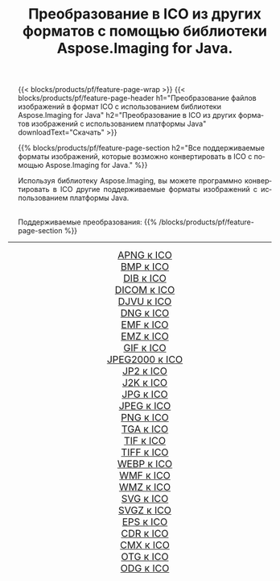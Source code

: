 ﻿---
title: Преобразование в ICO из других форматов с помощью библиотеки Aspose.Imaging for Java. 
weight: 3920
url: /ru/java/conversion/to/ico/ 
lang: ru
langdirlevel: 2
locales: zh-hans,ja,it,ru,de,es,fr,nl,id,lt,pl,pt,vi,tr,ko,zh-hant,ar,hi,th,sv,cs,uk,he
description: Используя Aspose.Imaging, вы можете конвертировать в ICO другие форматы с помощью Java.
---

{{< blocks/products/pf/feature-page-wrap >}}
{{< blocks/products/pf/feature-page-header h1="Преобразование файлов изображений в формат ICO с использованием библиотеки Aspose.Imaging for Java" h2="Преобразование в ICO из других форматов изображений с использованием платформы Java" downloadText="Скачать" >}}


{{% blocks/products/pf/feature-page-section  h2="Все поддерживаемые форматы изображений, которые возможно конвертировать в ICO с помощью Aspose.Imaging for Java." %}}
<p align=justify>Используя библиотеку Aspose.Imaging, вы можете программно конвертировать в ICO другие поддерживаемые форматы изображений с использованием платформы Java.</p>
<br/>
Поддерживаемые преобразования:
{{% /blocks/products/pf/feature-page-section %}}
<div class="container-fluid productfamilypage bg-gray">
    <div class="convertypes bg-gray agp-content section">
        <div class="container">
		<hr style="margin-left:-20px;"/>
		<div class="row other-converters" style="gap: 10px;font-size: 19px;text-align:center;">
		    <div class='col-md-2 other-converter remove-lp remove-rp'><a href="/imaging/ru/java/conversion/apng-to-ico/" style="padding:15px;">APNG к ICO</a></div>
<div class='col-md-2 other-converter remove-lp remove-rp'><a href="/imaging/ru/java/conversion/bmp-to-ico/" style="padding:15px;">BMP к ICO</a></div>
<div class='col-md-2 other-converter remove-lp remove-rp'><a href="/imaging/ru/java/conversion/dib-to-ico/" style="padding:15px;">DIB к ICO</a></div>
<div class='col-md-2 other-converter remove-lp remove-rp'><a href="/imaging/ru/java/conversion/dicom-to-ico/" style="padding:15px;">DICOM к ICO</a></div>
<div class='col-md-2 other-converter remove-lp remove-rp'><a href="/imaging/ru/java/conversion/djvu-to-ico/" style="padding:15px;">DJVU к ICO</a></div>
<div class='col-md-2 other-converter remove-lp remove-rp'><a href="/imaging/ru/java/conversion/dng-to-ico/" style="padding:15px;">DNG к ICO</a></div>
<div class='col-md-2 other-converter remove-lp remove-rp'><a href="/imaging/ru/java/conversion/emf-to-ico/" style="padding:15px;">EMF к ICO</a></div>
<div class='col-md-2 other-converter remove-lp remove-rp'><a href="/imaging/ru/java/conversion/emz-to-ico/" style="padding:15px;">EMZ к ICO</a></div>
<div class='col-md-2 other-converter remove-lp remove-rp'><a href="/imaging/ru/java/conversion/gif-to-ico/" style="padding:15px;">GIF к ICO</a></div>
<div class='col-md-2 other-converter remove-lp remove-rp'><a href="/imaging/ru/java/conversion/jpeg2000-to-ico/" style="padding:15px;">JPEG2000 к ICO</a></div>
<div class='col-md-2 other-converter remove-lp remove-rp'><a href="/imaging/ru/java/conversion/jp2-to-ico/" style="padding:15px;">JP2 к ICO</a></div>
<div class='col-md-2 other-converter remove-lp remove-rp'><a href="/imaging/ru/java/conversion/j2k-to-ico/" style="padding:15px;">J2K к ICO</a></div>
<div class='col-md-2 other-converter remove-lp remove-rp'><a href="/imaging/ru/java/conversion/jpg-to-ico/" style="padding:15px;">JPG к ICO</a></div>
<div class='col-md-2 other-converter remove-lp remove-rp'><a href="/imaging/ru/java/conversion/jpeg-to-ico/" style="padding:15px;">JPEG к ICO</a></div>
<div class='col-md-2 other-converter remove-lp remove-rp'><a href="/imaging/ru/java/conversion/png-to-ico/" style="padding:15px;">PNG к ICO</a></div>
<div class='col-md-2 other-converter remove-lp remove-rp'><a href="/imaging/ru/java/conversion/tga-to-ico/" style="padding:15px;">TGA к ICO</a></div>
<div class='col-md-2 other-converter remove-lp remove-rp'><a href="/imaging/ru/java/conversion/tif-to-ico/" style="padding:15px;">TIF к ICO</a></div>
<div class='col-md-2 other-converter remove-lp remove-rp'><a href="/imaging/ru/java/conversion/tiff-to-ico/" style="padding:15px;">TIFF к ICO</a></div>
<div class='col-md-2 other-converter remove-lp remove-rp'><a href="/imaging/ru/java/conversion/webp-to-ico/" style="padding:15px;">WEBP к ICO</a></div>
<div class='col-md-2 other-converter remove-lp remove-rp'><a href="/imaging/ru/java/conversion/wmf-to-ico/" style="padding:15px;">WMF к ICO</a></div>
<div class='col-md-2 other-converter remove-lp remove-rp'><a href="/imaging/ru/java/conversion/wmz-to-ico/" style="padding:15px;">WMZ к ICO</a></div>
<div class='col-md-2 other-converter remove-lp remove-rp'><a href="/imaging/ru/java/conversion/svg-to-ico/" style="padding:15px;">SVG к ICO</a></div>
<div class='col-md-2 other-converter remove-lp remove-rp'><a href="/imaging/ru/java/conversion/svgz-to-ico/" style="padding:15px;">SVGZ к ICO</a></div>
<div class='col-md-2 other-converter remove-lp remove-rp'><a href="/imaging/ru/java/conversion/eps-to-ico/" style="padding:15px;">EPS к ICO</a></div>
<div class='col-md-2 other-converter remove-lp remove-rp'><a href="/imaging/ru/java/conversion/cdr-to-ico/" style="padding:15px;">CDR к ICO</a></div>
<div class='col-md-2 other-converter remove-lp remove-rp'><a href="/imaging/ru/java/conversion/cmx-to-ico/" style="padding:15px;">CMX к ICO</a></div>
<div class='col-md-2 other-converter remove-lp remove-rp'><a href="/imaging/ru/java/conversion/otg-to-ico/" style="padding:15px;">OTG к ICO</a></div>
<div class='col-md-2 other-converter remove-lp remove-rp'><a href="/imaging/ru/java/conversion/odg-to-ico/" style="padding:15px;">ODG к ICO</a></div>
                </div>
        </div>
    </div>
</div>
<br/>

